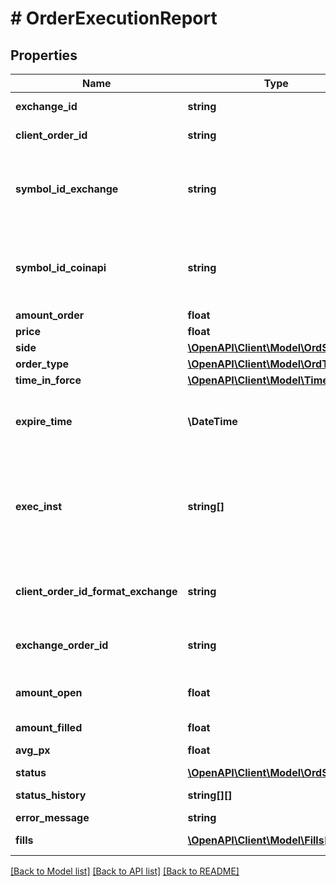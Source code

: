 # # OrderExecutionReport

## Properties

Name | Type | Description | Notes
------------ | ------------- | ------------- | -------------
**exchange_id** | **string** | Exchange identifier used to identify the routing destination. |
**client_order_id** | **string** | The unique identifier of the order assigned by the client. |
**symbol_id_exchange** | **string** | Exchange symbol. One of the properties (&#x60;symbol_id_exchange&#x60;, &#x60;symbol_id_coinapi&#x60;) is required to identify the market for the new order. | [optional]
**symbol_id_coinapi** | **string** | CoinAPI symbol. One of the properties (&#x60;symbol_id_exchange&#x60;, &#x60;symbol_id_coinapi&#x60;) is required to identify the market for the new order. | [optional]
**amount_order** | **float** | Order quantity. |
**price** | **float** | Order price. |
**side** | [**\OpenAPI\Client\Model\OrdSide**](OrdSide.md) |  |
**order_type** | [**\OpenAPI\Client\Model\OrdType**](OrdType.md) |  |
**time_in_force** | [**\OpenAPI\Client\Model\TimeInForce**](TimeInForce.md) |  |
**expire_time** | **\DateTime** | Expiration time. Conditionaly required for orders with time_in_force &#x3D; &#x60;GOOD_TILL_TIME_EXCHANGE&#x60; or &#x60;GOOD_TILL_TIME_OEML&#x60;. | [optional]
**exec_inst** | **string[]** | Order execution instructions are documented in the separate section: &lt;a href&#x3D;\&quot;#oeml-order-params-exec\&quot;&gt;OEML / Starter Guide / Order parameters / Execution instructions&lt;/a&gt; | [optional]
**client_order_id_format_exchange** | **string** | The unique identifier of the order assigned by the client converted to the exchange order tag format for the purpose of tracking it. |
**exchange_order_id** | **string** | Unique identifier of the order assigned by the exchange or executing system. | [optional]
**amount_open** | **float** | Quantity open for further execution. &#x60;amount_open&#x60; &#x3D; &#x60;amount_order&#x60; - &#x60;amount_filled&#x60; |
**amount_filled** | **float** | Total quantity filled. |
**avg_px** | **float** | Calculated average price of all fills on this order. | [optional]
**status** | [**\OpenAPI\Client\Model\OrdStatus**](OrdStatus.md) |  |
**status_history** | **string[][]** | Timestamped history of order status changes. | [optional]
**error_message** | **string** | Error message. | [optional]
**fills** | [**\OpenAPI\Client\Model\Fills[]**](Fills.md) | Relay fill information on working orders. | [optional]

[[Back to Model list]](../../README.md#models) [[Back to API list]](../../README.md#endpoints) [[Back to README]](../../README.md)
